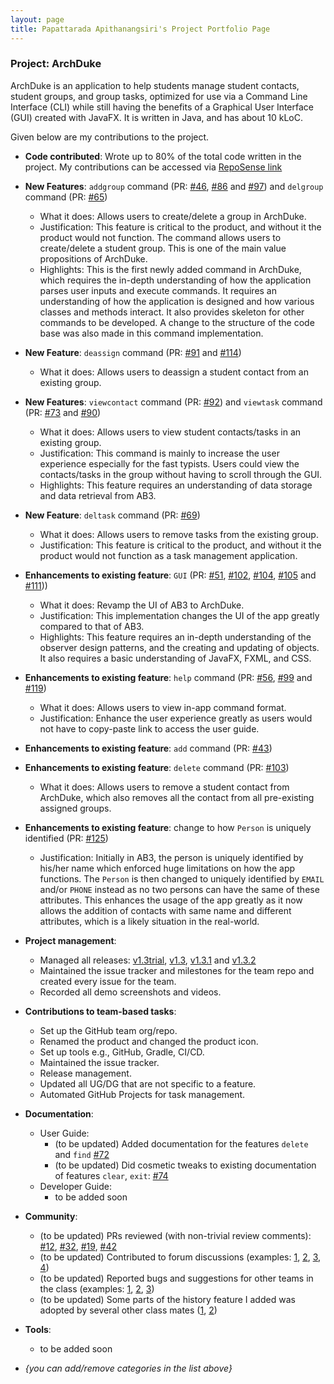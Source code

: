 ```yaml
---
layout: page
title: Papattarada Apithanangsiri's Project Portfolio Page
---
```


### Project: ArchDuke

ArchDuke is an application to help students manage student contacts, student groups, and group tasks, optimized for use via a Command Line Interface (CLI) 
while still having the benefits of a Graphical User Interface (GUI) created with JavaFX.
It is written in Java, and has about 10 kLoC.

Given below are my contributions to the project.

* **Code contributed**: Wrote up to 80% of the total code written in the project. 
My contributions can be accessed via [RepoSense link](https://nus-cs2103-ay2122s2.github.io/tp-dashboard/?search=punpun1643&breakdown=true&sort=groupTitle&sortWithin=title&since=2022-02-18&timeframe=commit&mergegroup=&groupSelect=groupByRepos&checkedFileTypes=docs~functional-code~test-code~other&tabOpen=true&tabType=authorship&tabAuthor=Punpun1643&tabRepo=AY2122S2-CS2103-W16-3%2Ftp%5Bmaster%5D&authorshipIsMergeGroup=false&authorshipFileTypes=docs&authorshipIsBinaryFileTypeChecked=false)

* **New Features**: `addgroup` command (PR: [\#46](https://github.com/AY2122S2-CS2103-W16-3/tp/pull/46), 
[\#86](https://github.com/AY2122S2-CS2103-W16-3/tp/pull/86) 
and [\#97](https://github.com/AY2122S2-CS2103-W16-3/tp/pull/97)) and `delgroup` command (PR: [\#65](https://github.com/AY2122S2-CS2103-W16-3/tp/pull/65))
  * What it does: Allows users to create/delete a group in ArchDuke.
  * Justification: This feature is critical to the product, and without it the product would not function.
  The command allows users to create/delete a student group. This is one of the main value propositions of ArchDuke.
  * Highlights: This is the first newly added command in ArchDuke, which requires the in-depth understanding of how 
  the application parses user inputs and execute commands. It requires an understanding of how the application is designed 
  and how various classes and methods interact. It also provides skeleton for other commands to be developed. 
  A change to the structure of the code base was also made in this command implementation.

* **New Feature**: `deassign` command (PR: [\#91](https://github.com/AY2122S2-CS2103-W16-3/tp/pull/91) and [\#114](https://github.com/AY2122S2-CS2103-W16-3/tp/pull/114))
  * What it does: Allows users to deassign a student contact from an existing group.

* **New Features**: `viewcontact` command (PR: [\#92](https://github.com/AY2122S2-CS2103-W16-3/tp/pull/92))
and `viewtask` command (PR: [\#73](https://github.com/AY2122S2-CS2103-W16-3/tp/pull/73) and [\#90](https://github.com/AY2122S2-CS2103-W16-3/tp/pull/90))
  * What it does: Allows users to view student contacts/tasks in an existing group.
  * Justification: This command is mainly to increase the user experience especially for the fast typists. Users could view the contacts/tasks
  in the group without having to scroll through the GUI.
  * Highlights: This feature requires an understanding of data storage and data retrieval from AB3.

* **New Feature**: `deltask` command (PR: [\#69](https://github.com/AY2122S2-CS2103-W16-3/tp/pull/69))
  * What it does: Allows users to remove tasks from the existing group.
  * Justification: This feature is critical to the product, and without it the product would not function as a task management application.

* **Enhancements to existing feature**: `GUI` (PR: [\#51](https://github.com/AY2122S2-CS2103-W16-3/tp/pull/51), [\#102](https://github.com/AY2122S2-CS2103-W16-3/tp/pull/102), 
[\#104](https://github.com/AY2122S2-CS2103-W16-3/tp/pull/104), [\#105](https://github.com/AY2122S2-CS2103-W16-3/tp/pull/105) and [\#111](https://github.com/AY2122S2-CS2103-W16-3/tp/pull/111)))
  * What it does: Revamp the UI of AB3 to ArchDuke.
  * Justification: This implementation changes the UI of the app greatly compared to that of AB3.
  * Highlights: This feature requires an in-depth understanding of the observer design patterns, 
  and the creating and updating of objects. It also requires a basic understanding of JavaFX, FXML, and CSS.

* **Enhancements to existing feature**: `help` command (PR: [\#56](https://github.com/AY2122S2-CS2103-W16-3/tp/pull/56), 
[\#99](https://github.com/AY2122S2-CS2103-W16-3/tp/pull/99) and [\#119](https://github.com/AY2122S2-CS2103-W16-3/tp/pull/119))
  * What it does: Allows users to view in-app command format.
  * Justification: Enhance the user experience greatly as users would not have to copy-paste link to access the user guide.

* **Enhancements to existing feature**: `add` command (PR: [\#43](https://github.com/AY2122S2-CS2103-W16-3/tp/pull/43))

* **Enhancements to existing feature**: `delete` command (PR: [\#103](https://github.com/AY2122S2-CS2103-W16-3/tp/pull/103))
  * What it does: Allows users to remove a student contact from ArchDuke, which also removes all the contact from all pre-existing 
  assigned groups.

* **Enhancements to existing feature**: change to how `Person` is uniquely identified (PR: [\#125](https://github.com/AY2122S2-CS2103-W16-3/tp/pull/125))
  * Justification: Initially in AB3, the person is uniquely identified by his/her name which enforced huge limitations 
  on how the app functions. The `Person` is then changed to uniquely identified by `EMAIL` and/or `PHONE` instead 
  as no two persons can have the same of these attributes. This enhances the usage of the app greatly as it now allows 
  the addition of contacts with same name and different attributes, which is a likely situation in the real-world.

* **Project management**:
  * Managed all releases: [v1.3trial](https://github.com/AY2122S2-CS2103-W16-3/tp/releases/tag/v1.3trial), 
  [v1.3](https://github.com/AY2122S2-CS2103-W16-3/tp/releases/tag/v1.3), [v1.3.1](https://github.com/AY2122S2-CS2103-W16-3/tp/releases/tag/v1.3.1) 
  and [v1.3.2](https://github.com/AY2122S2-CS2103-W16-3/tp/releases/tag/v1.3.2)
  * Maintained the issue tracker and milestones for the team repo and created every issue for the team.
  * Recorded all demo screenshots and videos.
  
* **Contributions to team-based tasks**:
  * Set up the GitHub team org/repo.
  * Renamed the product and changed the product icon.
  * Set up tools e.g., GitHub, Gradle, CI/CD.
  * Maintained the issue tracker.
  * Release management.
  * Updated all UG/DG that are not specific to a feature.
  * Automated GitHub Projects for task management.

* **Documentation**:
  * User Guide:
    * (to be updated) Added documentation for the features `delete` and `find` [\#72]()
    * (to be updated) Did cosmetic tweaks to existing documentation of features `clear`, `exit`: [\#74]()
  * Developer Guide:
    * to be added soon

* **Community**:
  * (to be updated) PRs reviewed (with non-trivial review comments): [\#12](), [\#32](), [\#19](), [\#42]()
  * (to be updated) Contributed to forum discussions (examples: [1](), [2](), [3](), [4]())
  * (to be updated) Reported bugs and suggestions for other teams in the class (examples: [1](), [2](), [3]())
  * (to be updated) Some parts of the history feature I added was adopted by several other class mates ([1](), [2]())

* **Tools**:
  * to be added soon

* _{you can add/remove categories in the list above}_
